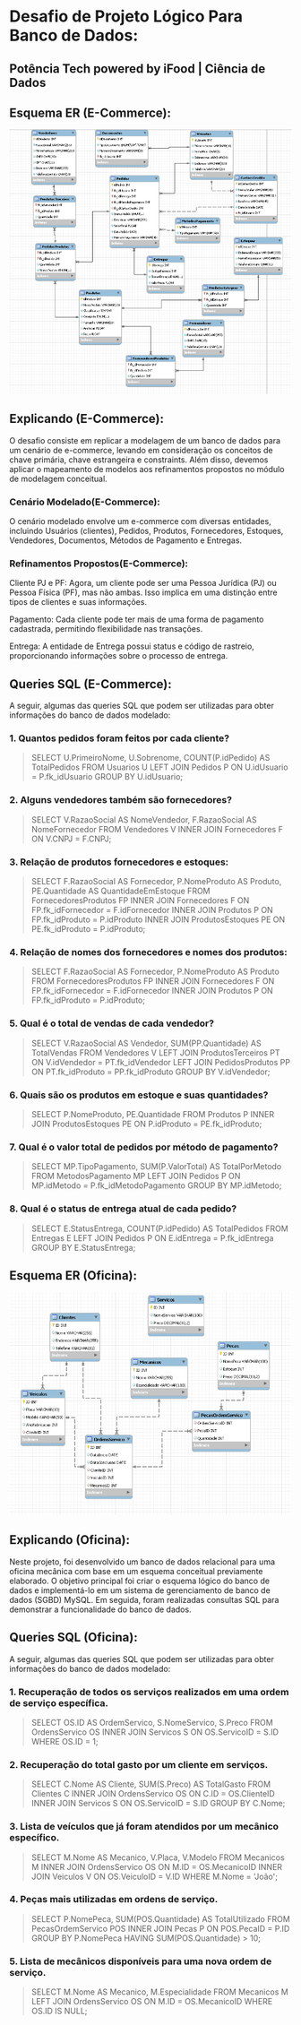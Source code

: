 # Desafio de Projeto Lógico Para Banco de Dados:
## Potência Tech powered by iFood | Ciência de Dados

## Esquema ER (E-Commerce):
<img src="/e-commerce/img/modelo.png" alt="Modelo"/>

## Explicando (E-Commerce):
O desafio consiste em replicar a modelagem de um banco de dados para um cenário de e-commerce, levando em consideração os conceitos de chave primária, chave estrangeira e constraints. Além disso, devemos aplicar o mapeamento de modelos aos refinamentos propostos no módulo de modelagem conceitual.

### Cenário Modelado(E-Commerce):

O cenário modelado envolve um e-commerce com diversas entidades, incluindo Usuários (clientes), Pedidos, Produtos, Fornecedores, Estoques, Vendedores, Documentos, Métodos de Pagamento e Entregas.

### Refinamentos Propostos(E-Commerce):

Cliente PJ e PF: Agora, um cliente pode ser uma Pessoa Jurídica (PJ) ou Pessoa Física (PF), mas não ambas. Isso implica em uma distinção entre tipos de clientes e suas informações.

Pagamento: Cada cliente pode ter mais de uma forma de pagamento cadastrada, permitindo flexibilidade nas transações.

Entrega: A entidade de Entrega possui status e código de rastreio, proporcionando informações sobre o processo de entrega.

## Queries SQL (E-Commerce):

A seguir, algumas das queries SQL que podem ser utilizadas para obter informações do banco de dados modelado:

### 1. Quantos pedidos foram feitos por cada cliente?
> SELECT U.PrimeiroNome, U.Sobrenome, COUNT(P.idPedido) AS TotalPedidos
> FROM Usuarios U
> LEFT JOIN Pedidos P ON U.idUsuario = P.fk_idUsuario
> GROUP BY U.idUsuario;

### 2. Alguns vendedores também são fornecedores?
> SELECT V.RazaoSocial AS NomeVendedor, F.RazaoSocial AS NomeFornecedor
> FROM Vendedores V
> INNER JOIN Fornecedores F ON V.CNPJ = F.CNPJ;

### 3. Relação de produtos fornecedores e estoques:
> SELECT F.RazaoSocial AS Fornecedor, P.NomeProduto AS Produto, PE.Quantidade AS QuantidadeEmEstoque
> FROM FornecedoresProdutos FP
> INNER JOIN Fornecedores F ON FP.fk_idFornecedor = F.idFornecedor
> INNER JOIN Produtos P ON FP.fk_idProduto = P.idProduto
> INNER JOIN ProdutosEstoques PE ON PE.fk_idProduto = P.idProduto;

### 4. Relação de nomes dos fornecedores e nomes dos produtos:
> SELECT F.RazaoSocial AS Fornecedor, P.NomeProduto AS Produto
> FROM FornecedoresProdutos FP
> INNER JOIN Fornecedores F ON FP.fk_idFornecedor = F.idFornecedor
> INNER JOIN Produtos P ON FP.fk_idProduto = P.idProduto;

### 5. Qual é o total de vendas de cada vendedor?
> SELECT V.RazaoSocial AS Vendedor, SUM(PP.Quantidade) AS TotalVendas
> FROM Vendedores V
> LEFT JOIN ProdutosTerceiros PT ON V.idVendedor = PT.fk_idVendedor
> LEFT JOIN PedidosProdutos PP ON PT.fk_idProduto = PP.fk_idProduto
> GROUP BY V.idVendedor;

### 6. Quais são os produtos em estoque e suas quantidades?
> SELECT P.NomeProduto, PE.Quantidade
> FROM Produtos P
> INNER JOIN ProdutosEstoques PE ON P.idProduto = PE.fk_idProduto;

### 7. Qual é o valor total de pedidos por método de pagamento?
> SELECT MP.TipoPagamento, SUM(P.ValorTotal) AS TotalPorMetodo
> FROM MetodosPagamento MP
> LEFT JOIN Pedidos P ON MP.idMetodo = P.fk_idMetodoPagamento
> GROUP BY MP.idMetodo;

### 8. Qual é o status de entrega atual de cada pedido?
> SELECT E.StatusEntrega, COUNT(P.idPedido) AS TotalPedidos
> FROM Entregas E
> LEFT JOIN Pedidos P ON E.idEntrega = P.fk_idEntrega
> GROUP BY E.StatusEntrega;

## Esquema ER (Oficina):
<img src="/Oficina/img/modelo.png" alt="Modelo"/>

## Explicando (Oficina):
Neste projeto, foi desenvolvido um banco de dados relacional para uma oficina mecânica com base em um esquema conceitual previamente elaborado. O objetivo principal foi criar o esquema lógico do banco de dados e implementá-lo em um sistema de gerenciamento de banco de dados (SGBD) MySQL. Em seguida, foram realizadas consultas SQL para demonstrar a funcionalidade do banco de dados.


## Queries SQL (Oficina):
A seguir, algumas das queries SQL que podem ser utilizadas para obter informações do banco de dados modelado:

### 1. Recuperação de todos os serviços realizados em uma ordem de serviço específica.
>SELECT OS.ID AS OrdemServico, S.NomeServico, S.Preco
>FROM OrdensServico OS
>INNER JOIN Servicos S ON OS.ServicoID = S.ID
>WHERE OS.ID = 1;

### 2. Recuperação do total gasto por um cliente em serviços.
>SELECT C.Nome AS Cliente, SUM(S.Preco) AS TotalGasto
>FROM Clientes C
>INNER JOIN OrdensServico OS ON C.ID = OS.ClienteID
>INNER JOIN Servicos S ON OS.ServicoID = S.ID
>GROUP BY C.Nome;

### 3. Lista de veículos que já foram atendidos por um mecânico específico.
>SELECT M.Nome AS Mecanico, V.Placa, V.Modelo
>FROM Mecanicos M
>INNER JOIN OrdensServico OS ON M.ID = OS.MecanicoID
>INNER JOIN Veiculos V ON OS.VeiculoID = V.ID
>WHERE M.Nome = 'João';

### 4. Peças mais utilizadas em ordens de serviço.
>SELECT P.NomePeca, SUM(POS.Quantidade) AS TotalUtilizado
>FROM PecasOrdemServico POS
>INNER JOIN Pecas P ON POS.PecaID = P.ID
>GROUP BY P.NomePeca
>HAVING SUM(POS.Quantidade) > 10;

### 5. Lista de mecânicos disponíveis para uma nova ordem de serviço.
>SELECT M.Nome AS Mecanico, M.Especialidade
>FROM Mecanicos M
>LEFT JOIN OrdensServico OS ON M.ID = OS.MecanicoID
>WHERE OS.ID IS NULL;